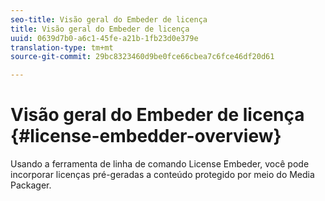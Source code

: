 ```yaml
---
seo-title: Visão geral do Embeder de licença
title: Visão geral do Embeder de licença
uuid: 0639d7b0-a6c1-45fe-a21b-1fb23d0e379e
translation-type: tm+mt
source-git-commit: 29bc8323460d9be0fce66cbea7c6fce46df20d61

---
```



# Visão geral do Embeder de licença {#license-embedder-overview}

Usando a ferramenta de linha de comando License Embeder, você pode incorporar licenças pré-geradas a conteúdo protegido por meio do Media Packager.
